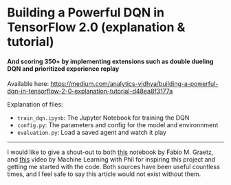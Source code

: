 # Building a Powerful DQN in TensorFlow 2.0 (explanation & tutorial)
#### And scoring 350+ by implementing extensions such as double dueling DQN and prioritized experience replay

Available here: https://medium.com/analytics-vidhya/building-a-powerful-dqn-in-tensorflow-2-0-explanation-tutorial-d48ea8f3177a

Explanation of files:
* `train_dqn.ipynb`: The Jupyter Notebook for training the DQN
* `config.py`: The parameters and config for the model and environnment
* `evaluation.py`: Load a saved agent and watch it play

---

I would like to give a shout-out to both [this](https://github.com/fg91/Deep-Q-Learning/blob/master/DQN.ipynb) notebook by Fabio M. Graetz, and [this](https://www.youtube.com/watch?v=5fHngyN8Qhw) video by Machine Learning with Phil for inspiring this project and getting me started with the code. Both sources have been useful countless times, and I feel safe to say this article would not exist without them.
